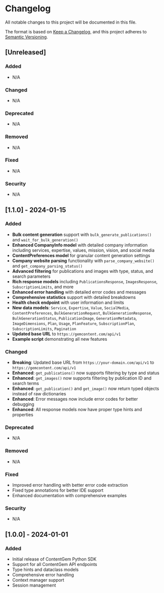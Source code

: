 # Changelog

All notable changes to this project will be documented in this file.

The format is based on [Keep a Changelog](https://keepachangelog.com/en/1.0.0/),
and this project adheres to [Semantic Versioning](https://semver.org/spec/v2.0.0.html).

## [Unreleased]

### Added

- N/A

### Changed

- N/A

### Deprecated

- N/A

### Removed

- N/A

### Fixed

- N/A

### Security

- N/A

## [1.1.0] - 2024-01-15

### Added

- **Bulk content generation** support with `bulk_generate_publications()` and `wait_for_bulk_generation()`
- **Enhanced CompanyInfo model** with detailed company information including services, expertise, values, mission, vision, and social media
- **ContentPreferences model** for granular content generation settings
- **Company website parsing** functionality with `parse_company_website()` and `get_company_parsing_status()`
- **Advanced filtering** for publications and images with type, status, and search parameters
- **Rich response models** including `PublicationsResponse`, `ImagesResponse`, `SubscriptionLimits`, and more
- **Enhanced error handling** with detailed error codes and messages
- **Comprehensive statistics** support with detailed breakdowns
- **Health check endpoint** with user information and limits
- **New data models**: `Service`, `Expertise`, `Value`, `SocialMedia`, `ContentPreferences`, `BulkGenerationRequest`, `BulkGenerationResponse`, `BulkGenerationStatus`, `PublicationImage`, `GenerationMetadata`, `ImageDimensions`, `Plan`, `Usage`, `PlanFeature`, `SubscriptionPlan`, `SubscriptionLimits`, `Pagination`
- **Updated base URL** to `https://gemcontent.com/api/v1`
- **Example script** demonstrating all new features

### Changed

- **Breaking**: Updated base URL from `https://your-domain.com/api/v1` to `https://gemcontent.com/api/v1`
- **Enhanced**: `get_publications()` now supports filtering by type and status
- **Enhanced**: `get_images()` now supports filtering by publication ID and search terms
- **Enhanced**: `get_publication()` and `get_image()` now return typed objects instead of raw dictionaries
- **Enhanced**: Error messages now include error codes for better debugging
- **Enhanced**: All response models now have proper type hints and properties

### Deprecated

- N/A

### Removed

- N/A

### Fixed

- Improved error handling with better error code extraction
- Fixed type annotations for better IDE support
- Enhanced documentation with comprehensive examples

### Security

- N/A

## [1.0.0] - 2024-01-01

### Added

- Initial release of ContentGem Python SDK
- Support for all ContentGem API endpoints
- Type hints and dataclass models
- Comprehensive error handling
- Context manager support
- Session management
